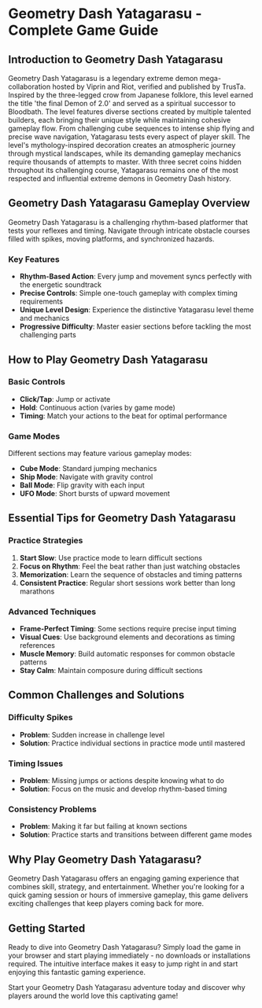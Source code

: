 # Geometry Dash Yatagarasu - Complete Game Guide

## Introduction to Geometry Dash Yatagarasu

Geometry Dash Yatagarasu is a legendary extreme demon mega-collaboration hosted by Viprin and Riot, verified and published by TrusTa. Inspired by the three-legged crow from Japanese folklore, this level earned the title 'the final Demon of 2.0' and served as a spiritual successor to Bloodbath. The level features diverse sections created by multiple talented builders, each bringing their unique style while maintaining cohesive gameplay flow. From challenging cube sequences to intense ship flying and precise wave navigation, Yatagarasu tests every aspect of player skill. The level's mythology-inspired decoration creates an atmospheric journey through mystical landscapes, while its demanding gameplay mechanics require thousands of attempts to master. With three secret coins hidden throughout its challenging course, Yatagarasu remains one of the most respected and influential extreme demons in Geometry Dash history.

## Geometry Dash Yatagarasu Gameplay Overview

Geometry Dash Yatagarasu is a challenging rhythm-based platformer that tests your reflexes and timing. Navigate through intricate obstacle courses filled with spikes, moving platforms, and synchronized hazards.

### Key Features
- **Rhythm-Based Action**: Every jump and movement syncs perfectly with the energetic soundtrack
- **Precise Controls**: Simple one-touch gameplay with complex timing requirements
- **Unique Level Design**: Experience the distinctive Yatagarasu level theme and mechanics
- **Progressive Difficulty**: Master easier sections before tackling the most challenging parts

## How to Play Geometry Dash Yatagarasu

### Basic Controls
- **Click/Tap**: Jump or activate
- **Hold**: Continuous action (varies by game mode)
- **Timing**: Match your actions to the beat for optimal performance

### Game Modes
Different sections may feature various gameplay modes:
- **Cube Mode**: Standard jumping mechanics
- **Ship Mode**: Navigate with gravity control
- **Ball Mode**: Flip gravity with each input
- **UFO Mode**: Short bursts of upward movement

## Essential Tips for Geometry Dash Yatagarasu

### Practice Strategies
1. **Start Slow**: Use practice mode to learn difficult sections
2. **Focus on Rhythm**: Feel the beat rather than just watching obstacles
3. **Memorization**: Learn the sequence of obstacles and timing patterns
4. **Consistent Practice**: Regular short sessions work better than long marathons

### Advanced Techniques
- **Frame-Perfect Timing**: Some sections require precise input timing
- **Visual Cues**: Use background elements and decorations as timing references
- **Muscle Memory**: Build automatic responses for common obstacle patterns
- **Stay Calm**: Maintain composure during difficult sections

## Common Challenges and Solutions

### Difficulty Spikes
- **Problem**: Sudden increase in challenge level
- **Solution**: Practice individual sections in practice mode until mastered

### Timing Issues
- **Problem**: Missing jumps or actions despite knowing what to do
- **Solution**: Focus on the music and develop rhythm-based timing

### Consistency Problems
- **Problem**: Making it far but failing at known sections
- **Solution**: Practice starts and transitions between different game modes


## Why Play Geometry Dash Yatagarasu?

Geometry Dash Yatagarasu offers an engaging gaming experience that combines skill, strategy, and entertainment. Whether you're looking for a quick gaming session or hours of immersive gameplay, this game delivers exciting challenges that keep players coming back for more.

## Getting Started

Ready to dive into Geometry Dash Yatagarasu? Simply load the game in your browser and start playing immediately - no downloads or installations required. The intuitive interface makes it easy to jump right in and start enjoying this fantastic gaming experience.

Start your Geometry Dash Yatagarasu adventure today and discover why players around the world love this captivating game!